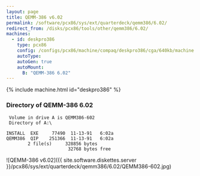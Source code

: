 ```yaml
---
layout: page
title: QEMM-386 v6.02
permalink: /software/pcx86/sys/ext/quarterdeck/qemm386/6.02/
redirect_from: /disks/pcx86/tools/other/qemm386/6.02/
machines:
  - id: deskpro386
    type: pcx86
    config: /configs/pcx86/machine/compaq/deskpro386/cga/640kb/machine.xml
    autoType: 
    autoGen: true
    autoMount:
      B: "QEMM-386 6.02"
---
```


{% include machine.html id="deskpro386" %}

### Directory of QEMM-386 6.02

     Volume in drive A is QEMM386-602
     Directory of A:\

    INSTALL  EXE     77490  11-13-91   6:02a
    QEMM386  QIP    251366  11-13-91   6:02a
            2 file(s)     328856 bytes
                           32768 bytes free

![QEMM-386 v6.02]({{ site.software.diskettes.server }}/pcx86/sys/ext/quarterdeck/qemm386/6.02/QEMM386-602.jpg)

